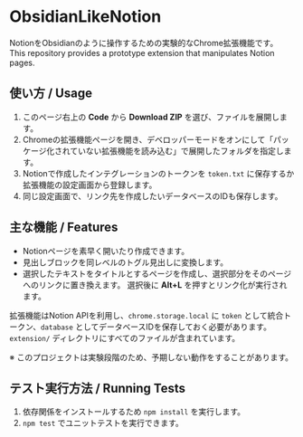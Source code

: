 # ObsidianLikeNotion

NotionをObsidianのように操作するための実験的なChrome拡張機能です。 
This repository provides a prototype extension that manipulates Notion pages.

## 使い方 / Usage
1. このページ右上の **Code** から **Download ZIP** を選び、ファイルを展開します。
2. Chromeの拡張機能ページを開き、デベロッパーモードをオンにして「パッケージ化されていない拡張機能を読み込む」で展開したフォルダを指定します。
3. Notionで作成したインテグレーションのトークンを `token.txt` に保存するか拡張機能の設定画面から登録します。
4. 同じ設定画面で、リンク先を作成したいデータベースのIDも保存します。

## 主な機能 / Features
- Notionページを素早く開いたり作成できます。
- 見出しブロックを同レベルのトグル見出しに変換します。
- 選択したテキストをタイトルとするページを作成し、選択部分をそのページへのリンクに置き換えます。
  選択後に **Alt+L** を押すとリンク化が実行されます。

拡張機能はNotion APIを利用し、`chrome.storage.local` に `token` として統合トークン、`database` としてデータベースIDを保存しておく必要があります。
`extension/` ディレクトリにすべてのファイルが含まれています。

※ このプロジェクトは実験段階のため、予期しない動作をすることがあります。

## テスト実行方法 / Running Tests
1. 依存関係をインストールするため `npm install` を実行します。
2. `npm test` でユニットテストを実行できます。
